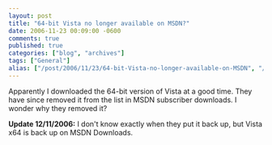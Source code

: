 ```yaml
---
layout: post
title: "64-bit Vista no longer available on MSDN?"
date: 2006-11-23 00:09:00 -0600
comments: true
published: true
categories: ["blog", "archives"]
tags: ["General"]
alias: ["/post/2006/11/23/64-bit-Vista-no-longer-available-on-MSDN", "/post/2006/11/23/64-bit-vista-no-longer-available-on-msdn"]
---
```

<!-- more -->
<P>Apparently I downloaded the 64-bit version of Vista at a good time. They have since removed it from the list&nbsp;in MSDN subscriber downloads. I wonder why they removed it?</P>
<P><STRONG>Update 12/11/2006:</STRONG> I don't know exactly when they put it back up, but Vista x64 is back up on MSDN Downloads.</P>

